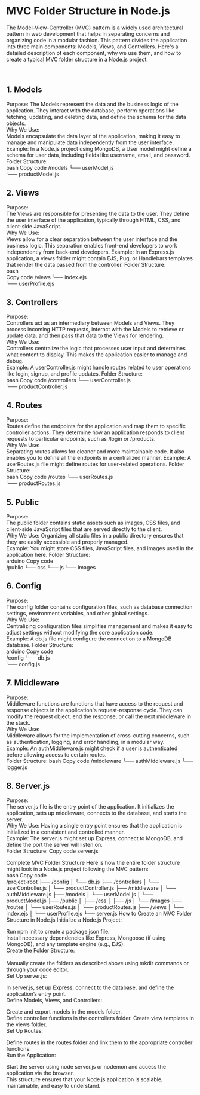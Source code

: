<h1>MVC Folder Structure in Node.js</h1>
<p>
The Model-View-Controller (MVC) pattern is a widely used architectural pattern in web development that helps in separating concerns and organizing code in a modular fashion. This pattern divides the application into three main components: Models, Views, and Controllers. Here's a detailed description of each component, why we use them, and how to create a typical MVC folder structure in a Node.js project.
<p><br>
<h2>
1. Models</h2>
<p>
Purpose: The Models represent the data and the business logic of the application. They interact with the database, perform operations like fetching, updating, and deleting data, and define the schema for the data objects.
<br>
Why We Use: 
<br>Models encapsulate the data layer of the application, making it easy to manage and manipulate data independently from the user interface.<br>
Example: In a Node.js project using MongoDB, a User model might define a schema for user data, including fields like username, email, and password.
<br>
Folder Structure:
<br>
bash
Copy code
/models
  └── userModel.js<br>
  └── productModel.js</p>
  <h2>
2. Views</h2>
<p>
Purpose:
<br> The Views are responsible for presenting the data to the user. They define the user interface of the application, typically through HTML, CSS, and client-side JavaScript.<br>
Why We Use:<br> Views allow for a clear separation between the user interface and the business logic. This separation enables front-end developers to work independently from back-end developers.
Example: In an Express.js application, a views folder might contain EJS, Pug, or Handlebars templates that render the data passed from the controller.
Folder Structure:<br>
bash<br>
Copy code
/views
  └── index.ejs<br>
  └── userProfile.ejs</p>
  <h2>
3. Controllers</h2>
<p>
Purpose:<br> Controllers act as an intermediary between Models and Views. They process incoming HTTP requests, interact with the Models to retrieve or update data, and then pass that data to the Views for rendering.<br>
Why We Use: <br>Controllers centralize the logic that processes user input and determines what content to display. This makes the application easier to manage and debug.<br>
Example: A userController.js might handle routes related to user operations like login, signup, and profile updates.
Folder Structure:<br>
bash
Copy code
/controllers
  └── userController.js<br>
  └── productController.js<p>
  <h2>
4. Routes</h2>
<p>
Purpose:<br> Routes define the endpoints for the application and map them to specific controller actions. They determine how an application responds to client requests to particular endpoints, such as /login or /products.<br>
Why We Use: <br> Separating routes allows for cleaner and more maintainable code. It also enables you to define all the endpoints in a centralized manner.
Example: A userRoutes.js file might define routes for user-related operations.
Folder Structure:<br>
bash
Copy code
/routes
  └── userRoutes.js<br>
  └── productRoutes.js</p>
  <h2>
5. Public</h2>
Purpose: <br>The public folder contains static assets such as images, CSS files, and client-side JavaScript files that are served directly to the client.<br>
Why We Use: Organizing all static files in a public directory ensures that they are easily accessible and properly managed.<br>
Example: You might store CSS files, JavaScript files, and images used in the application here.
Folder Structure:<br>
arduino
Copy code<br>
/public
  └── css
  └── js
  └── images
  <h2>
6. Config</h2>
<p>
Purpose: <br> The config folder contains configuration files, such as database connection settings, environment variables, and other global settings.<br>
Why We Use:<br> Centralizing configuration files simplifies management and makes it easy to adjust settings without modifying the core application code.<br>
Example: A db.js file might configure the connection to a MongoDB database.
Folder Structure:<br>
arduino
Copy code<br>
/config
  └── db.js<br>
  └── config.js</p>
  <h2>
7. Middleware</h2>
<p>
Purpose: <br> Middleware functions are functions that have access to the request and response objects in the application's request-response cycle. They can modify the request object, end the response, or call the next middleware in the stack.<br>
Why We Use: <br> Middleware allows for the implementation of cross-cutting concerns, such as authentication, logging, and error handling, in a modular way.<br> 
Example: An authMiddleware.js might check if a user is authenticated before allowing access to certain routes.<br>
Folder Structure:
bash
Copy code
/middleware
  └── authMiddleware.js
  └── logger.js</p>
  <h2>
8. Server.js</h2>
<p>
Purpose:<br> The server.js file is the entry point of the application. It initializes the application, sets up middleware, connects to the database, and starts the server.<br>
Why We Use: Having a single entry point ensures that the application is initialized in a consistent and controlled manner.<br>
Example: The server.js might set up Express, connect to MongoDB, and define the port the server will listen on.<br>
Folder Structure:
Copy code
server.js</p>
<p>
Complete MVC Folder Structure
Here is how the entire folder structure might look in a Node.js project following the MVC pattern:
<br>
bash
Copy code<br>
/project-root
  ├── /config
  │   └── db.js
  ├── /controllers
  │   └── userController.js
  │   └── productController.js
  ├── /middleware
  │   └── authMiddleware.js
  ├── /models
  │   └── userModel.js
  │   └── productModel.js
  ├── /public
  │   ├── /css
  │   ├── /js
  │   └── /images
  ├── /routes
  │   └── userRoutes.js
  │   └── productRoutes.js
  ├── /views
  │   └── index.ejs
  │   └── userProfile.ejs
  └── server.js
How to Create an MVC Folder Structure in Node.js
Initialize a Node.js Project:

Run npm init to create a package.json file.<br>
Install necessary dependencies like Express, Mongoose (if using MongoDB), and any template engine (e.g., EJS).<br>
Create the Folder Structure:<br>
<br>
Manually create the folders as described above using mkdir commands or through your code editor.<br>
Set Up server.js:<br>

In server.js, set up Express, connect to the database, and define the application’s entry point.<br>
Define Models, Views, and Controllers:<br>

Create and export models in the models folder.<br>
Define controller functions in the controllers folder.
Create view templates in the views folder.<br>
Set Up Routes:<br>

Define routes in the routes folder and link them to the appropriate controller functions.<br>
Run the Application:<br>

Start the server using node server.js or nodemon and access the application via the browser.<br>
This structure ensures that your Node.js application is scalable, maintainable, and easy to understand.<br>

</p>

